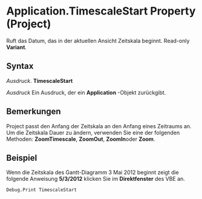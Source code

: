 
# Application.TimescaleStart Property (Project)

Ruft das Datum, das in der aktuellen Ansicht Zeitskala beginnt. Read-only  **Variant**.


## Syntax

 _Ausdruck_. **TimescaleStart**

 _Ausdruck_ Ein Ausdruck, der ein **Application** -Objekt zurückgibt.


## Bemerkungen

Project passt den Anfang der Zeitskala an den Anfang eines Zeitraums an. Um die Zeitskala Dauer zu ändern, verwenden Sie eine der folgenden Methoden:  **ZoomTimescale**,  **ZoomOut**,  **ZoomIn**oder  **Zoom**.


## Beispiel

Wenn die Zeitskala des Gantt-Diagramm 3 Mai 2012 beginnt zeigt die folgende Anweisung  **5/3/2012** klicken Sie im **Direktfenster** des VBE an.


```
Debug.Print TimescaleStart
```


